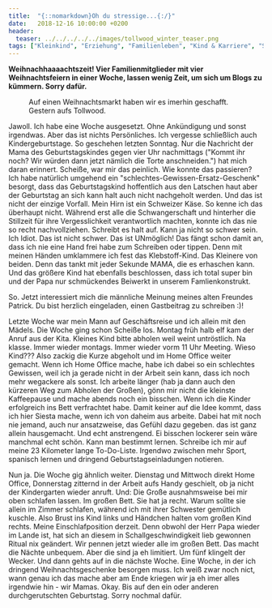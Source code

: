 ```yaml
---
title:  "{::nomarkdown}Oh du stressige...{:/}"
date:   2018-12-16 10:00:00 +0200
header:
  teaser: ../../../../../images/tollwood_winter_teaser.png
tags: ["Kleinkind", "Erziehung", "Familienleben", "Kind & Karriere", "Stillen"]
---
```


**Weihnachhaaaachtszeit! Vier Familienmitglieder mit vier Weihnachtsfeiern in einer Woche, lassen wenig Zeit, um sich um Blogs zu kümmern. Sorry dafür.**

<figure>
  <img src="../../../../../images/tollwood_winter.png" alt="">
  <figcaption>Auf einen Weihnachtsmarkt haben wir es imerhin geschafft. Gestern aufs Tollwood.</figcaption>
</figure>

Jawoll. Ich habe eine Woche ausgesetzt. Ohne Ankündigung und sonst irgendwas. Aber das ist nichts Persönliches. Ich vergesse schließlich auch Kindergeburtstage. So geschehen letzten Sonntag. Nur die Nachricht der Mama des Geburtstagskindes gegen vier Uhr nachmittags ("Kommt ihr noch? Wir würden dann jetzt nämlich die Torte anschneiden.") hat mich daran erinnert. Scheiße, war mir das peinlich. Wie konnte das passieren? Ich habe natürlich umgehend ein "schlechtes-Gewissen-Ersatz-Geschenk" besorgt, dass das Geburtstagskind hoffentlich aus den Latschen haut aber der Geburtstag an sich kann halt auch nicht nachgeholt werden. Und das ist nicht der einzige Vorfall. Mein Hirn ist ein Schweizer Käse. So kenne ich das überhaupt nicht. Während erst alle die Schwangerschaft und hinterher die Stillzeit für ihre Vergesslichkeit verantwortlich machten, konnte ich das nie so recht nachvollziehen. Schreibt es halt auf. Kann ja nicht so schwer sein. Ich Idiot. Das ist nicht schwer. Das ist UNmöglich! Das fängt schon damit an, dass ich nie eine Hand frei habe zum Schreiben oder tippen. Denn mit meinen Händen umklammere ich fest das Klebstoff-Kind. Das Kleinere von beiden. Denn das tankt mit jeder Sekunde MAMA, die es erhaschen kann. Und das größere Kind hat ebenfalls beschlossen, dass ich total super bin und der Papa nur schmückendes Beiwerkt in unserem Famlienkonstrukt.

So. Jetzt interessiert mich die männliche Meinung meines alten Freundes Patrick. Du bist herzlich eingeladen, einen Gastbeitrag zu schreiben :)!

Letzte Woche war mein Mann auf Geschäftsreise und ich allein mit den Mädels. Die Woche ging schon Scheiße los. Montag früh halb elf kam der Anruf aus der Kita. Kleines Kind bitte abholen weil weint untröstlich. Na klasse. Immer wieder montags. Immer wieder vorm 11 Uhr Meeting. Wieso Kind??? Also zackig die Kurze abgeholt und im Home Office weiter gemacht. Wenn ich Home Office mache, habe ich dabei so ein schlechtes Gewissen, weil ich ja gerade nicht in der Arbeit sein kann, dass ich noch mehr wegackere als sonst. Ich arbeite länger (hab ja dann auch den kürzeren Weg zum Abholen der Großen), gönn mir nicht die kleinste Kaffeepause und mache abends noch ein bisschen. Wenn ich die Kinder erfolgreich ins Bett verfrachtet habe. Damit keiner auf die Idee kommt, dass ich hier Siesta mache, wenn ich von daheim aus arbeite. Dabei hat mit noch nie jemand, auch nur ansatzweise, das Gefühl dazu gegeben. das ist ganz allein hausgemacht. Und echt anstrengend. Ei bisschen lockerer sein wäre manchmal echt schön. Kann man bestimmt lernen. Schreibe ich mir auf meine 23 Kilometer lange To-Do-Liste. Irgendwo zwischen mehr Sport, spanisch lernen und dringend Geburtstagseinladungen notieren.

Nun ja. Die Woche gig ähnlich weiter. Dienstag und Mittwoch direkt Home Office, Donnerstag zitternd in der Arbeit aufs Handy geschielt, ob ja nicht der Kindergarten wieder anruft. Und: Die Große ausnahmsweise bei mir oben schlafen lassen. Im großen Bett. Sie hat ja recht. Warum sollte sie allein im Zimmer schlafen, während ich mit ihrer Schwester gemütlich kuschle. Also Brust ins Kind links und Händchen halten vom großen Kind rechts. Meine Einschlafposition derzeit. Denn obwohl der Herr Papa wieder im Lande ist, hat sich an diesem in Schallgeschwindigkeit lieb gewonnen Ritual nix geändert. Wir pennen jetzt wieder alle im großen Bett. Das macht die Nächte unbequem. Aber die sind ja eh limitiert. Um fünf klingelt der Wecker. Und dann gehts auf in die nächste Woche. Eine Woche, in der ich dringend Weihnachtsgeschenke besorgen muss. Ich weiß zwar noch nict, wann genau ich das mache aber am Ende kriegen wir ja eh imer alles irgendwie hin - wir Mamas. Okay. Bis auf den ein oder anderen durchgerutschten Geburtstag. Sorry nochmal dafür. 



 












   






































